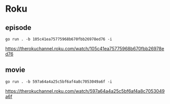# Roku

## episode

~~~
go run . -b 105c41ea75775968b670fbb26978ed76 -i
~~~

https://therokuchannel.roku.com/watch/105c41ea75775968b670fbb26978ed76

## movie

~~~
go run . -b 597a64a4a25c5bf6af4a8c7053049a6f -i
~~~

https://therokuchannel.roku.com/watch/597a64a4a25c5bf6af4a8c7053049a6f

